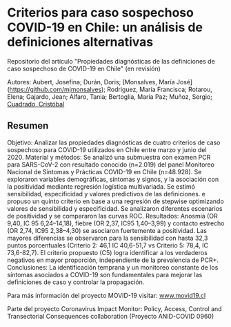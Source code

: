 # Criterios para caso sospechoso COVID-19 en Chile: un análisis de definiciones alternativas
Repositorio del artículo "Propiedades diagnósticas de las definiciones de caso sospechoso de COVID-19 en Chile" (en revisión)

Autores: Aubert, Josefina; Durán, Doris; [Monsalves, María José] (https://github.com/mjmonsalves); Rodriguez, María Francisca; Rotarou, Elena; Gajardo, Jean; Alfaro, Tania; Bertoglia, María Paz; Muñoz, Sergio; [Cuadrado, Cristóbal](http://github.com/ccuadradon)

## Resumen
Objetivo: Analizar las propiedades diagnósticas de cuatro criterios de caso sospechoso para COVID-19 utilizados en Chile entre marzo y junio del 2020.
Material y métodos: Se analizó una submuestra con examen PCR para SARS-CoV-2 con resultado conocido (n=2.019) del panel Monitoreo Nacional de Síntomas y Prácticas COVID-19 en Chile (n=48.928). Se exploraron variables demográficas, síntomas y signos, y la asociación con la positividad mediante regresión logística multivariada. Se estimó sensibilidad, especificidad y valores predictivos de las definiciones. e propuso un quinto criterio en base a una regresión de stepwise optimizando valores de sensibilidad y especificidad. Se analizaron diferentes escenarios de positividad y se compararon las curvas ROC.
Resultados: Anosmia (OR 9,40, IC 95 6,24–14,18), fiebre (OR 2,37, IC95 1,40–3,99) y contacto estrecho (OR 2,74, IC95 2,38–4,30) se asociaron fuertemente a positividad. Las mayores diferencias se observaron para la sensibilidad con hasta 32,3 puntos porcentuales (Criterio 2: 46,1 IC 40,6-51,7 vs Criterio 5: 78,4, IC 73,6-82,7). El criterio propuesto (C5) logra identificar a los verdaderos negativos en mayor proporción, independiente de la prevalencia de PCR+.
Conclusiones: La identificación temprana y un monitoreo constante de los síntomas asociados a COVID-19 son fundamentales para mejorar las definiciones de caso y controlar la propagación.

Para más información del proyecto MOVID-19 visitar: www.movid19.cl

Parte del proyecto Coronavirus Impact Monitor: Policy, Access, Control and Transectorial Consequences collaboration (Proyecto ANID-COVID 0960)
